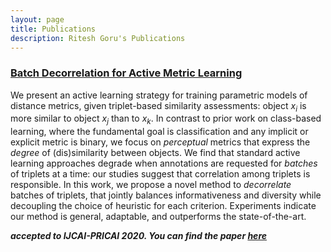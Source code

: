 ```yaml
---
layout: page
title: Publications
description: Ritesh Goru's Publications
---
```




### <u>Batch Decorrelation for Active Metric Learning</u>
We present an active learning strategy for training parametric models of distance metrics, given triplet-based similarity assessments: object $x_{i}$ is more similar to object $x_{j}$ than to $x_{k}$. In contrast to prior work on class-based learning, where the fundamental goal is classification and any implicit or explicit metric is binary, we focus on *perceptual* metrics that express the *degree* of (dis)similarity between objects. We find that standard active learning approaches degrade when annotations are requested for *batches* of triplets at a time: our studies suggest that correlation among triplets is responsible. In this work, we propose a novel method to *decorrelate* batches of triplets, that jointly balances informativeness and diversity while decoupling the choice of heuristic for each criterion. Experiments indicate our method is general, adaptable, and outperforms the state-of-the-art.

***accepted to IJCAI-PRICAI 2020. You can find the paper [here](https://arxiv.org/abs/2005.10008)***
